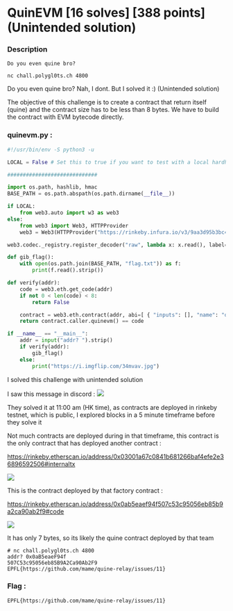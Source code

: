 # QuinEVM [16 solves] [388 points] (Unintended solution)

### Description
```
Do you even quine bro?

nc chall.polygl0ts.ch 4800
```

Do you even quine bro?
Nah, I dont. But I solved it :) (Unintended solution)

The objective of this challenge is to create a contract that return itself (quine) and the contract size has to be less than 8 bytes. We have to build the contract with EVM bytecode directly.




### quinevm.py :
```python
#!/usr/bin/env -S python3 -u

LOCAL = False # Set this to true if you want to test with a local hardhat node, for instance

#############################

import os.path, hashlib, hmac
BASE_PATH = os.path.abspath(os.path.dirname(__file__))

if LOCAL:
    from web3.auto import w3 as web3
else:
    from web3 import Web3, HTTPProvider
    web3 = Web3(HTTPProvider("https://rinkeby.infura.io/v3/9aa3d95b3bc440fa88ea12eaa4456161"))

web3.codec._registry.register_decoder("raw", lambda x: x.read(), label="raw")

def gib_flag():
    with open(os.path.join(BASE_PATH, "flag.txt")) as f:
        print(f.read().strip())

def verify(addr):
    code = web3.eth.get_code(addr)
    if not 0 < len(code) < 8:
        return False

    contract = web3.eth.contract(addr, abi=[ { "inputs": [], "name": "quinevm", "outputs": [ { "internalType": "raw", "name": "", "type": "raw" } ], "stateMutability": "view", "type": "function" } ])
    return contract.caller.quinevm() == code

if __name__ == "__main__":
    addr = input("addr? ").strip()
    if verify(addr):
        gib_flag()
    else:
        print("https://i.imgflip.com/34mvav.jpg")
```

I solved this challenge with unintended solution

I saw this message in discord : 
![](https://i.imgur.com/miGzfuY.png)

They solved it at 11:00 am (HK time), as contracts are deployed in rinkeby testnet, which is public, I explored blocks in a 5 minute timeframe before they solve it

Not much contracts are deployed during in that timeframe, this contract is the only contract that has deployed another contract : 

https://rinkeby.etherscan.io/address/0x03001a67c0841b681266baf4efe2e36896592506#internaltx

![](https://i.imgur.com/M0gkrSh.png)

This is the contract deployed by that factory contract : 

https://rinkeby.etherscan.io/address/0x0ab5eaef94f507c53c95056eb85b9a2ca90ab2f9#code

![](https://i.imgur.com/LpyBQWQ.png)

It has only 7 bytes, so its likely the quine contract deployed by that team

```
# nc chall.polygl0ts.ch 4800
addr? 0x0aB5eaeF94f
507C53c95056eb85B9A2Ca90Ab2F9
EPFL{https://github.com/mame/quine-relay/issues/11}
```

### Flag : 

```EPFL{https://github.com/mame/quine-relay/issues/11}```